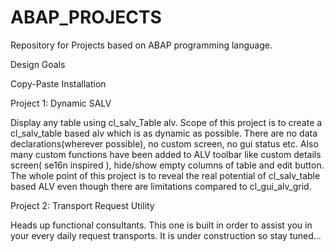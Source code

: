 # ABAP_PROJECTS
Repository for Projects based on ABAP programming language.

Design Goals

Copy-Paste Installation

Project 1: Dynamic SALV

Display any table using cl_salv_Table alv. Scope of this project is to create a cl_salv_table based alv which is
as dynamic as possible. There are no data declarations(wherever possible), no custom screen, no gui status etc.
Also many custom functions have been added to ALV toolbar like custom details screen( se16n inspired ), 
hide/show empty columns of table and edit button. The whole point of this project is to reveal the real potential of 
cl_salv_table based ALV even though there are limitations compared to cl_gui_alv_grid.

Project 2: Transport Request Utility

Heads up functional consultants. This one is built in order to assist you in your every daily request transports.
It is under construction so stay tuned...
